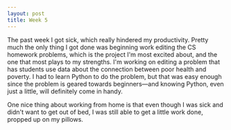 ```yaml
---
layout: post
title: Week 5
---
```


The past week I got sick, which really hindered my productivity. Pretty much the only thing I got done was beginning work editing the CS homework problems, which is the project I'm most excited about, and the one that most plays to my strengths. I'm working on editing a problem that has students use data about the connection between poor health and poverty. I had to learn Python to do the problem, but that was easy enough since the problem is geared towards beginners—and knowing Python, even just a little, will definitely come in handy.

One nice thing about working from home is that even though I was sick and didn't want to get out of bed, I was still able to get a little work done, propped up on my pillows.
